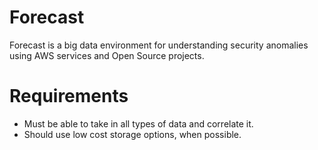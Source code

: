 Forecast
========

Forecast is a big data environment for understanding security anomalies using AWS services and Open Source projects.

# Requirements
* Must be able to take in all types of data and correlate it.
* Should use low cost storage options, when possible.

